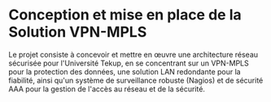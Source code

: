 # Conception et mise en place de la Solution VPN-MPLS

Le projet consiste à concevoir et mettre en œuvre une architecture réseau sécurisée pour l'Université Tekup, en se concentrant sur un VPN-MPLS pour la protection des données, une solution LAN redondante pour la fiabilité, ainsi qu'un système de surveillance robuste (Nagios) et de sécurité AAA pour la gestion de l'accès au réseau et de la sécurité.





